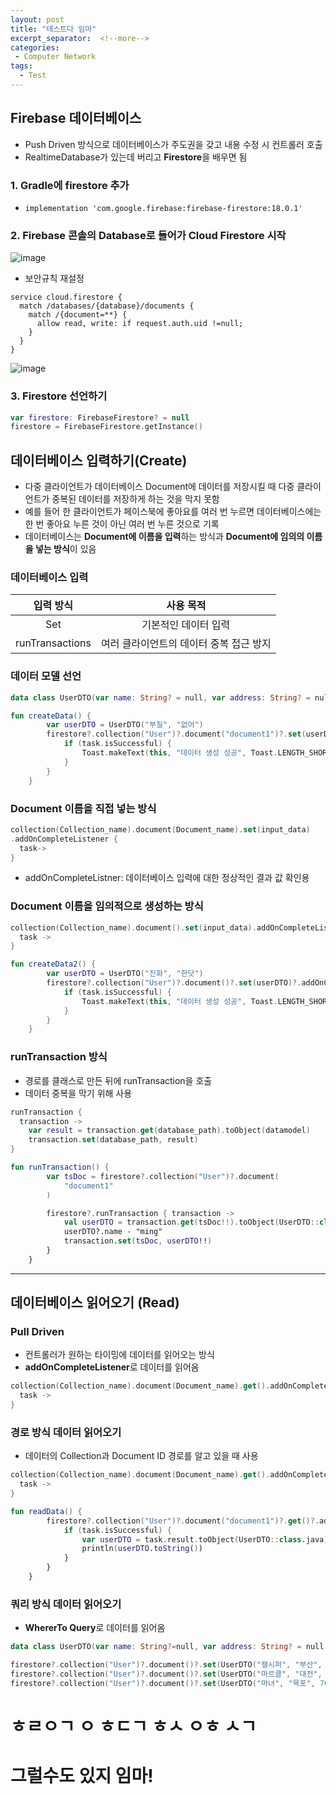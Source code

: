 ```yaml
---
layout: post
title: "테스트다 임마"
excerpt_separator:  <!--more-->
categories:
 - Computer Network
tags:
  - Test
---
```


<!--more-->

## Firebase 데이터베이스

* Push Driven 방식으로 데이터베이스가 주도권을 갖고 내용 수정 시 컨트롤러 호출
* RealtimeDatabase가 있는데 버리고 **Firestore**을 배우면 됨

### 1. Gradle에 firestore 추가

* `implementation 'com.google.firebase:firebase-firestore:18.0.1'`

### 2. Firebase 콘솔의 Database로 들어가 Cloud Firestore 시작

![image](https://user-images.githubusercontent.com/28076542/53297039-e4e5fa80-385a-11e9-8498-727c1e8ec966.png)

* 보안규칙 재설정

```firestore
service cloud.firestore {
  match /databases/{database}/documents {
    match /{document=**} {
      allow read, write: if request.auth.uid !=null;
    }
  }
}
```

![image](https://user-images.githubusercontent.com/28076542/53392899-2b179700-39de-11e9-860b-7a481c32fbf5.png)

### 3. Firestore 선언하기

```kotlin
var firestore: FirebaseFirestore? = null
firestore = FirebaseFirestore.getInstance()
```

## 데이터베이스 입력하기(Create)

* 다중 클라이언트가 데이터베이스 Document에 데이터를 저장시킬 때 다중 클라이언트가 중복된 데이터를 저장하게 하는 것을 막지 못함
* 예를 들어 한 클라이언트가 페이스북에 좋아요를 여러 번 누르면 데이터베이스에는 한 번 좋아요 누른 것이 아닌 여러 번 누른 것으로 기록
* 데이터베이스는 **Document에 이름을 입력**하는 방식과 **Document에 임의의 이름을 넣는 방식**이 있음

### 데이터베이스 입력

|입력 방식|사용 목적|
|:----:|:----:|
|Set|기본적인 데이터 입력|
|runTransactions|여러 클라이언트의 데이터 중복 접근 방지|

### 데이터 모델 선언

```kotlin
data class UserDTO(var name: String? = null, var address: String? = null)
```

```kotlin
fun createData() {
        var userDTO = UserDTO("부질", "없어")
        firestore?.collection("User")?.document("document1")?.set(userDTO)?.addOnCompleteListener { task ->
            if (task.isSuccessful) {
                Toast.makeText(this, "데이터 생성 성공", Toast.LENGTH_SHORT).show()
            }
        }
    }
```

### Document 이름을 직접 넣는 방식

```kotlin
collection(Collection_name).document(Document_name).set(input_data)
.addOnCompleteListener {
  task->
}
```

* addOnCompleteListner: 데이터베이스 입력에 대한 정상적인 결과 값 확인용

### Document 이름을 임의적으로 생성하는 방식

```kotlin
collection(Collection_name).document().set(input_data).addOnCompleteListener {
  task ->
}
```

```kotlin
fun createData2() {
        var userDTO = UserDTO("진화", "한닷")
        firestore?.collection("User")?.document()?.set(userDTO)?.addOnCompleteListener { task ->
            if (task.isSuccessful) {
                Toast.makeText(this, "데이터 생성 성공", Toast.LENGTH_SHORT).show()
            }
        }
    }
```

### runTransaction 방식

* 경로를 클래스로 만든 뒤에 runTransaction을 호출
* 데이터 중복을 막기 위해 사용

```kotlin
runTransaction {
  transaction ->
    var result = transaction.get(database_path).toObject(datamodel)
    transaction.set(database_path, result)
}

fun runTransaction() {
        var tsDoc = firestore?.collection("User")?.document(
            "document1"
        )

        firestore?.runTransaction { transaction ->
            val userDTO = transaction.get(tsDoc!!).toObject(UserDTO::class.java)
            userDTO?.name - "ming"
            transaction.set(tsDoc, userDTO!!)
        }
    }
```

---

## 데이터베이스 읽어오기 (Read)

### Pull Driven

* 컨트롤러가 원하는 타이밍에 데이터를 읽어오는 방식
* **addOnCompleteListener**로 데이터를 읽어옴

```kotlin
collection(Collection_name).document(Document_name).get().addOnCompleteListener {
  task ->
}
```

### 경로 방식 데이터 읽어오기

* 데이터의 Collection과 Document ID 경로를 알고 있을 때 사용

```kotlin
collection(Collection_name).document(Document_name).get().addOnCompleteListener {
  task ->
}
```

```kotlin
fun readData() {
        firestore?.collection("User")?.document("document1")?.get()?.addOnCompleteListener { task ->
            if (task.isSuccessful) {
                var userDTO = task.result.toObject(UserDTO::class.java)
                println(userDTO.toString())
            }
        }
    }
```

### 쿼리 방식 데이터 읽어오기

* **WhererTo Query**로 데이터를 읽어옴

```kotlin
data class UserDTO(var name: String?=null, var address: String? = null, var age:Int? = null)
```

```kotlin
firestore?.collection("User")?.document()?.set(UserDTO("캘시퍼", "부산", 5))
firestore?.collection("User")?.document()?.set(UserDTO("마르클", "대전", 9))
firestore?.collection("User")?.document()?.set(UserDTO("마녀", "목포", 70))
```

# ㅎㄹㅇㄱ ㅇ ㅎㄷㄱ ㅎㅅ ㅇㅎ ㅅㄱ
# 그럴수도 있지 임마!